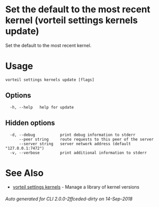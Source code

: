 # Set the default to the most recent kernel (vorteil settings kernels update)

Set the default to the most recent kernel.

# Usage

```
vorteil settings kernels update [flags]
```

## Options

```
  -h, --help   help for update
```

## Hidden options

```
  -d, --debug           print debug information to stderr
      --peer string     route requests to this peer of the server
      --server string   server network address (default "127.0.0.1:7472")
  -v, --verbose         print additional information to stderr
```

# See Also

* [vorteil settings kernels](../kernels)	 - Manage a library of kernel versions

###### Auto generated for CLI 2.0.0-2ffceded-dirty on 14-Sep-2018
